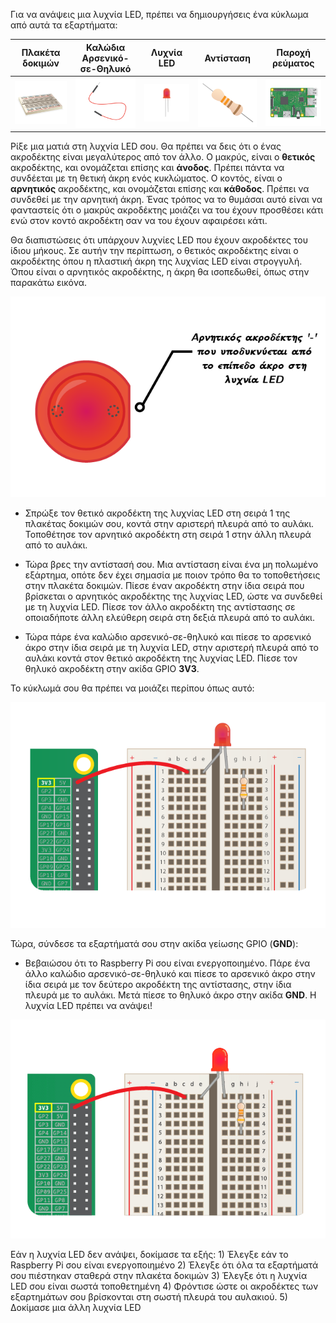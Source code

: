 Για να ανάψεις μια λυχνία LED, πρέπει να δημιουργήσεις ένα κύκλωμα από αυτά τα εξαρτήματα:

| Πλακέτα δοκιμών                           | Καλώδια Αρσενικό-σε-Θηλυκό                         | Λυχνία LED                    | Αντίσταση                         | Παροχή ρεύματος                        |
| ----------------------------------------- | -------------------------------------------------- | ----------------------------- | --------------------------------- | -------------------------------------- |
| ![πλακέτα δοκιμών](images/breadboard.png) | ![καλώδιο αρσενικό-σε-θηλυκό](images/mfjumper.png) | ![Λυχνία LDE](images/led.png) | ![αντίσταση](images/resistor.png) | ![raspberrypi](images/raspberrypi.png) |

Ρίξε μια ματιά στη λυχνία LED σου. Θα πρέπει να δεις ότι ο ένας ακροδέκτης είναι μεγαλύτερος από τον άλλο. Ο μακρύς, είναι ο **θετικός** ακροδέκτης, και ονομάζεται επίσης και **άνοδος**. Πρέπει πάντα να συνδέεται με τη θετική άκρη ενός κυκλώματος. Ο κοντός, είναι ο **αρνητικός** ακροδέκτης, και ονομάζεται επίσης και **κάθοδος**. Πρέπει να συνδεθεί με την αρνητική άκρη. Ένας τρόπος να το θυμάσαι αυτό είναι να φανταστείς ότι ο μακρύς ακροδέκτης μοιάζει να του έχουν προσθέσει κάτι ενώ στον κοντό ακροδέκτη σαν να του έχουν αφαιρέσει κάτι.

Θα διαπιστώσεις ότι υπάρχουν λυχνίες LED που έχουν ακροδέκτες του ίδιου μήκους. Σε αυτήν την περίπτωση, ο θετικός ακροδέκτης είναι ο ακροδέκτης όπου η πλαστική άκρη της λυχνίας LED είναι στρογγυλή. Όπου είναι ο αρνητικός ακροδέκτης, η άκρη θα ισοπεδωθεί, όπως στην παρακάτω εικόνα.

![Κοντινό πλάνο λυχνίας LED](images/LEDcloseup.png)

+ Σπρώξε τον θετικό ακροδέκτη της λυχνίας LED στη σειρά 1 της πλακέτας δοκιμών σου, κοντά στην αριστερή πλευρά από το αυλάκι. Τοποθέτησε τον αρνητικό ακροδέκτη στη σειρά 1 στην άλλη πλευρά από το αυλάκι.

+ Τώρα βρες την αντίστασή σου. Μια αντίσταση είναι ένα μη πολωμένο εξάρτημα, οπότε δεν έχει σημασία με ποιον τρόπο θα το τοποθετήσεις στην πλακέτα δοκιμών. Πίεσε έναν ακροδέκτη στην ίδια σειρά που βρίσκεται ο αρνητικός ακροδέκτης της λυχνίας LED, ώστε να συνδεθεί με τη λυχνία LED. Πίεσε τον άλλο ακροδέκτη της αντίστασης σε οποιαδήποτε άλλη ελεύθερη σειρά στη δεξιά πλευρά από το αυλάκι.

+ Τώρα πάρε ένα καλώδιο αρσενικό-σε-θηλυκό και πίεσε το αρσενικό άκρο στην ίδια σειρά με τη λυχνία LED, στην αριστερή πλευρά από το αυλάκι κοντά στον θετικό ακροδέκτη της λυχνίας LED. Πίεσε τον θηλυκό ακροδέκτη στην ακίδα GPIO **3V3**.

Το κύκλωμά σου θα πρέπει να μοιάζει περίπου όπως αυτό:

![Κύκλωμα χωρίς γείωση](images/ground-missing.png)

Τώρα, σύνδεσε τα εξαρτήματά σου στην ακίδα γείωσης GPIO (**GND**):

+ Βεβαιώσου ότι το Raspberry Pi σου είναι ενεργοποιημένο. Πάρε ένα άλλο καλώδιο αρσενικό-σε-θηλυκό και πίεσε το αρσενικό άκρο στην ίδια σειρά με τον δεύτερο ακροδέκτη της αντίστασης, στην ίδια πλευρά με το αυλάκι. Μετά πίεσε το θηλυκό άκρο στην ακίδα **GND**. Η λυχνία LED πρέπει να ανάψει!

![Ροή ρεύματος κυκλώματος](images/circuit-current-flow.gif)

Εάν η λυχνία LED δεν ανάψει, δοκίμασε τα εξής: 1) Έλεγξε εάν το Raspberry Pi σου είναι ενεργοποιημένο 2) Έλεγξε ότι όλα τα εξαρτήματά σου πιέστηκαν σταθερά στην πλακέτα δοκιμών 3) Έλεγξε ότι η λυχνία LED σου είναι σωστά τοποθετημένη 4) Φρόντισε ώστε οι ακροδέκτες των εξαρτημάτων σου βρίσκονται στη σωστή πλευρά του αυλακιού. 5) Δοκίμασε μια άλλη λυχνία LED
